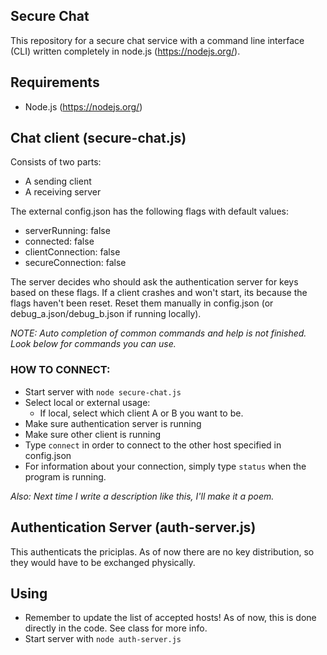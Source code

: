 ## Secure Chat

This repository for a secure chat service with a command line interface (CLI) written completely in node.js (https://nodejs.org/).

## Requirements

- Node.js (https://nodejs.org/)

## Chat client (secure-chat.js)
 
Consists of two parts:
- A sending client
- A receiving server

 The external config.json has the following flags with default values:

- serverRunning: false
- connected: false
- clientConnection: false
- secureConnection: false

 The server decides who should ask the authentication server for keys based on these flags. If a client crashes and won't start, its because the flags haven't been reset. Reset them manually in config.json (or debug_a.json/debug_b.json if running locally).

 *NOTE: Auto completion of common commands and help is not finished. Look below for commands you can use.*
 

### HOW TO CONNECT:

- Start server with `node secure-chat.js`
- Select local or external usage:
    - If local, select which client A or B you want to be.
- Make sure authentication server is running
- Make sure other client is running
- Type `connect` in order to connect to the other host specified in config.json
- For information about your connection, simply type `status` when the program is running.

_Also: Next time I write a description like this, I'll make it a poem._


## Authentication Server (auth-server.js)

This authenticats the priciplas. As of now there are no key distribution, so they would have to be exchanged physically.

## Using 

- Remember to update the list of accepted hosts! As of now, this is done directly in the code. See class for more info.
- Start server with `node auth-server.js`

